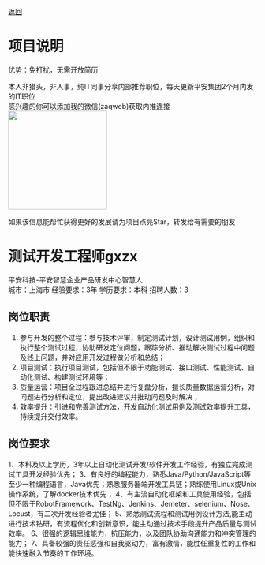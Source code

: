 [返回](../../)

# 项目说明

优势：免打扰，无需开放简历

本人非猎头，非人事，纯IT同事分享内部推荐职位，每天更新平安集团2个月内发的IT职位  
感兴趣的你可以添加我的微信(zaqweb)获取内推连接  
<img src="https://github.com/zaqweb/PA-IT-JOBS/blob/master/WechatICode.jpeg"  height="200" width="200">

如果该信息能帮忙获得更好的发展请为项目点亮Star，转发给有需要的朋友

# 测试开发工程师gxzx
平安科技-平安智慧企业产品研发中心智慧人  
城市：上海市 经验要求：3年 学历要求：本科  招聘人数：3

## 岗位职责
1. 参与开发的整个过程：参与技术评审，制定测试计划，设计测试用例，组织和执行整个测试过程，协助研发定位问题，跟踪分析、推动解决测试过程中问题及线上问题，并对应用开发过程做分析和总结； 
2. 项目测试：执行项目测试，包括但不限于功能测试、接口测试、性能测试、自动化测试、构建测试环境等；
3. 质量运营：项目全过程跟进总结并进行复盘分析，擅长质量数据运营分析，对问题进行分析和定位，提出改进建议并推动问题及时解决；
4. 效率提升：引进和完善测试方法，开发自动化测试用例及测试效率提升工具，持续提升交付效率。

## 岗位要求
1、本科及以上学历，3年以上自动化测试开发/软件开发工作经验，有独立完成测试工具开发经验优先；
3、有良好的编程能力，熟悉Java/Python/JavaScript等至少一种编程语言，Java优先；熟悉服务器端开发工具链；熟练使用Linux或Unix操作系统，了解docker技术优先；
4、有主流自动化框架和工具使用经验，包括但不限于RobotFramework、TestNg、Jenkins、Jemeter、selenium、Nose、Locust，有二次开发经验者尤佳； 
5、熟悉测试流程和测试用例设计方法,能主动进行技术钻研，有流程优化和创新意识，能主动通过技术手段提升产品质量与测试效率。
6、很强的逻辑思维能力，抗压能力，以及团队协助沟通能力和冲突管理的能力； 
7、具备较强的责任感强和自我驱动力，富有激情，能胜任重复性的工作和能快速融入节奏的工作环境。




